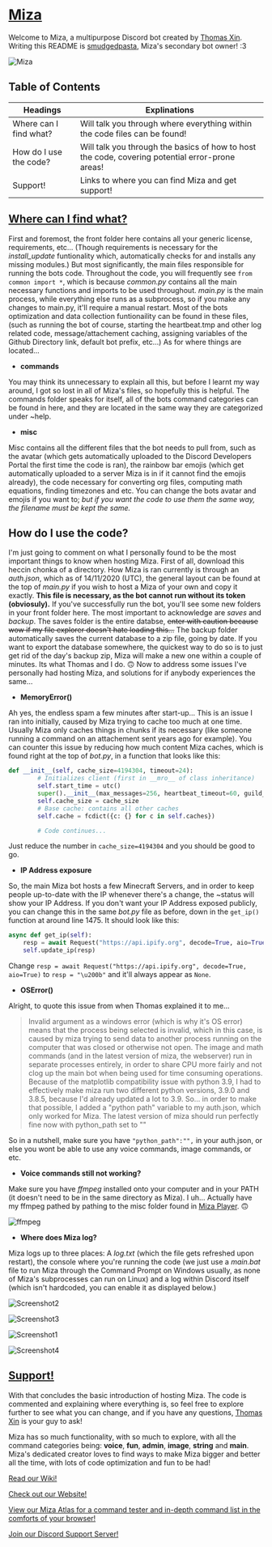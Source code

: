 # [Miza](http://mizabot.xyz)
Welcome to Miza, a multipurpose Discord bot created by [Thomas Xin](https://github.com/thomas-xin). Writing this README is [smudgedpasta](https://github.com/smudgedpasta), Miza's secondary bot owner! :3

![Miza](https://cdn.discordapp.com/attachments/688253918890688521/777456623555051521/image0.png)

## Table of Contents

Headings | Explinations
------------ | -------------
Where can I find what? | Will talk you through where everything within the code files can be found!
How do I use the code? | Will talk you through the basics of how to host the code, covering potential error-prone areas!
Support! | Links to where you can find Miza and get support!

## [Where can I find what?](https://github.com/thomas-xin/Miza/tree/master/commands)

First and foremost, the front folder here contains all your generic license, requirements, etc... (Though requirements is necessary for the *install_update* funtionality which, automatically checks for and installs any missing modules.) But most significantly, the main files responsible for running the bots code. Throughout the code, you will frequently see `from common import *`, which is because *common.py* contains all the main necessary functions and imports to be used throughout. *main.py* is the main process, while everything else runs as a subprocess, so if you make any changes to main.py, it'll require a manual restart. Most of the bots optimization and data collection funtionaility can be found in these files, (such as running the bot of course, starting the heartbeat.tmp and other log related code, message/attachement caching, assigning variables of the Github Directory link, default bot prefix, etc...) As for where things are located...

- **commands**

You may think its unnecessary to explain all this, but before I learnt my way around, I got so lost in all of Miza's files, so hopefully this is helpful. The commands folder speaks for itself, all of the bots command categories can be found in here, and they are located in the same way they are categorized under ~help.

- **misc**

Misc contains all the different files that the bot needs to pull from, such as the avatar (which gets automatically uploaded to the Discord Developers Portal the first time the code is ran), the rainbow bar emojis (which get automatically uploaded to a server Miza is in if it cannot find the emojis already), the code necessary for converting org files, computing math equations, finding timezones and etc. You can change the bots avatar and emojis if you want to; *but if you want the code to use them the same way, the filename must be kept the same.*

## How do I use the code?

I'm just going to comment on what I personally found to be the most important things to know when hosting Miza. First of all, download this heccin chonka of a directory. How Miza is ran currently is through an *auth.json*, which as of 14/11/2020 (UTC), the general layout can be found at the top of *main.py* if you wish to host a Miza of your own and copy it exactly. **This file is necessary, as the bot cannot run without its token (obviosuly).** If you've successfully run the bot, you'll see some new folders in your front folder here. The most important to acknowledge are *saves* and *backup*. The saves folder is the entire databse, ~~enter with caution because wow if my file explorer doesn't hate loading this...~~ The backup folder automatically saves the current database to a zip file, going by date. If you want to export the database somewhere, the quickest way to do so is to just get rid of the day's backup zip, Miza will make a new one within a couple of minutes. Its what Thomas and I do. 🙃 Now to address some issues I've personally had hosting Miza, and solutions for if anybody experiences the same...

- **MemoryError()**

Ah yes, the endless spam a few minutes after start-up... This is an issue I ran into initially, caused by Miza trying to cache too much at one time. Usually Miza only caches things in chunks if its necessary (like someone running a command on an attachement sent years ago for example). You can counter this issue by reducing how much content Miza caches, which is found right at the top of *bot.py*, in a function that looks like this:

```py
def __init__(self, cache_size=4194304, timeout=24):
        # Initializes client (first in __mro__ of class inheritance)
        self.start_time = utc()
        super().__init__(max_messages=256, heartbeat_timeout=60, guild_ready_timeout=5, intents=self.intents)
        self.cache_size = cache_size
        # Base cache: contains all other caches
        self.cache = fcdict({c: {} for c in self.caches})

        # Code continues...
```

Just reduce the number in `cache_size=4194304` and you should be good to go.

- **IP Address exposure**

So, the main Miza bot hosts a few Minecraft Servers, and in order to keep people up-to-date with the IP whenever there's a change, the ~status will show your IP Address. If you don't want your IP Address exposed publicly, you can change this in the same *bot.py* file as before, down in the `get_ip()` function at around line 1475. It should look like this:

```py
async def get_ip(self):
    resp = await Request("https://api.ipify.org", decode=True, aio=True)
    self.update_ip(resp)
```

Change `resp = await Request("https://api.ipify.org", decode=True, aio=True)` to `resp = "\u200b"` and it'll always appear as `None`.

- **OSError()**

Alright, to quote this issue from when Thomas explained it to me...
> Invalid argument as a windows error (which is why it's OS error) means that the process being selected is invalid, which in this case, is caused by miza trying to send data to another process running on the computer that was closed or otherwise not open. The image and math commands (and in the latest version of miza, the webserver) run in separate processes entirely, in order to share CPU more fairly and not clog up the main bot when being used for time consuming operations. Because of the matplotlib compatibility issue with python 3.9, I had to effectively make miza run two different python versions, 3.9.0 and 3.8.5, because I'd already updated a lot to 3.9. So... in order to make that possible, I added a "python path" variable to my auth.json, which only worked for Miza. The latest version of miza should run perfectly fine now with python_path set to ""

So in a nutshell, make sure you have `"python_path":"",` in your auth.json, or else you wont be able to use any voice commands, image commands, or etc.

- **Voice commands still not working?**

Make sure you have *ffmpeg* installed onto your computer and in your PATH (it doesn't need to be in the same directory as Miza). I uh... Actually have my ffmpeg pathed by pathing to the misc folder found in [Miza Player](https://github.com/thomas-xin/Miza-Player). 🙃

![ffmpeg](https://cdn.discordapp.com/attachments/688253918890688521/777473182294474753/image0.png)

- **Where does Miza log?**

Miza logs up to three places: A *log.txt* (which the file gets refreshed upon restart), the console where you're running the code (we just use a *main.bat* file to run Miza through the Command Prompt on Windows usually, as none of Miza's subprocesses can run on Linux) and a log within Discord itself (which isn't hardcoded, you can enable it as displayed below.)

![Screenshot2](https://cdn.discordapp.com/attachments/727087981285998593/777554361769000960/Capture10.PNG)

![Screenshot3](https://cdn.discordapp.com/attachments/727087981285998593/777554360859099146/Capture9.PNG)

![Screenshot1](https://cdn.discordapp.com/attachments/688253918890688521/804652403445727272/unknown.png)

![Screenshot4](https://cdn.discordapp.com/attachments/727087981285998593/777554358095183893/Capture8.PNG)

## [Support!](http://27.33.133.250:9801/)

With that concludes the basic introduction of hosting Miza. The code is commented and explaining where everything is, so feel free to explore further to see what you can change, and if you have any questions, [Thomas Xin](https://github.com/thomas-xin) is your guy to ask!

Miza has so much functionality, with so much to explore, with all the command categories being: **voice**, **fun**, **admin**, **image**, **string** and **main**. Miza's dedicated creator loves to find ways to make Miza bigger and better all the time, with lots of code optimization and fun to be had!

[Read our Wiki!](https://github.com/thomas-xin/Miza/wiki)

[Check out our Website!](http://mizabot.xyz)

[View our Miza Atlas for a command tester and in-depth command list in the comforts of your browser!](http://mizabot.xyz/mizatlas)

[Join our Discord Support Server!](https:/discord.gg//cbKQKAr)